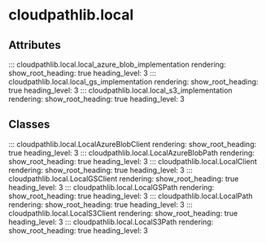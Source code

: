 # cloudpathlib.local

## Attributes

::: cloudpathlib.local.local_azure_blob_implementation
    rendering:
        show_root_heading: true
        heading_level: 3
::: cloudpathlib.local.local_gs_implementation
    rendering:
        show_root_heading: true
        heading_level: 3
::: cloudpathlib.local.local_s3_implementation
    rendering:
        show_root_heading: true
        heading_level: 3


## Classes

::: cloudpathlib.local.LocalAzureBlobClient
    rendering:
        show_root_heading: true
        heading_level: 3
::: cloudpathlib.local.LocalAzureBlobPath
    rendering:
        show_root_heading: true
        heading_level: 3
::: cloudpathlib.local.LocalClient
    rendering:
        show_root_heading: true
        heading_level: 3
::: cloudpathlib.local.LocalGSClient
    rendering:
        show_root_heading: true
        heading_level: 3
::: cloudpathlib.local.LocalGSPath
    rendering:
        show_root_heading: true
        heading_level: 3
::: cloudpathlib.local.LocalPath
    rendering:
        show_root_heading: true
        heading_level: 3
::: cloudpathlib.local.LocalS3Client
    rendering:
        show_root_heading: true
        heading_level: 3
::: cloudpathlib.local.LocalS3Path
    rendering:
        show_root_heading: true
        heading_level: 3
